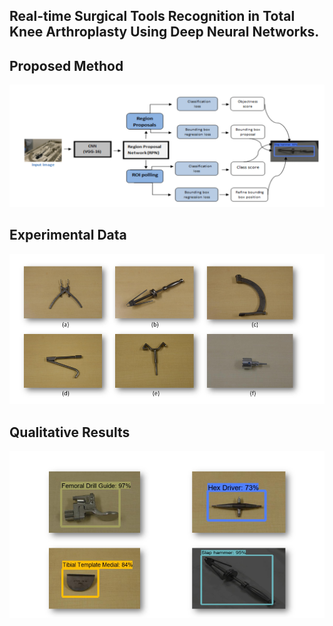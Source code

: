 ## Real-time Surgical Tools Recognition in Total Knee Arthroplasty Using Deep Neural Networks.

## Proposed Method
<p align="center">
		<img src="/imgs/ProposedMethod.PNG">
</p>

## Experimental Data

<p align="center">
		<img src="/imgs/ExperimentTools.PNG">
</p>

## Qualitative Results

<p align="center">
		<img src="/imgs/Results.PNG">
</p>
